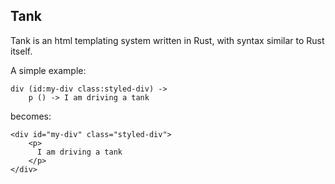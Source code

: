 ## Tank

Tank is an html templating system written in Rust, with syntax similar to Rust itself.

    
A simple example:

    div (id:my-div class:styled-div) ->
        p () -> I am driving a tank
	
becomes:

    <div id="my-div" class="styled-div">
        <p>
          I am driving a tank
        </p>
    </div>
